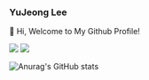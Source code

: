 ### YuJeong Lee
👋 Hi, Welcome to My Github Profile!

<!--
**LeeYuJoung/LeeYuJoung** is a ✨ _special_ ✨ repository because its `README.md` (this file) appears on your GitHub profile.

Here are some ideas to get you started:

- 🔭 I’m currently working on ...
- 🌱 I’m currently learning ...
- 👯 I’m looking to collaborate on ...
- 🤔 I’m looking for help with ...
- 💬 Ask me about ...
- 📫 How to reach me: ...
- 😄 Pronouns: ...
- ⚡ Fun fact: ...
-->

<a href="https://stump-lifter-1b4.notion.site/Portfolio-095ecb4000474e57804cbe11234a321c" target="_blank"><img src="https://img.shields.io/badge/Notion Portfolio-444444?style=flat&logo=notion&logoColor=FFFFFF"/></a>
<a href="nania000822@gmail.com" target="_blank"><img src="https://img.shields.io/badge/nania000822@gmail.com-EA4335?style=flat&logo=Gmail&logoColor=FFFFFF"/></a>

![Anurag's GitHub stats](https://github-readme-stats.vercel.app/api?username=LeeYuJoung&show_icons=true&theme=vue-dark)
